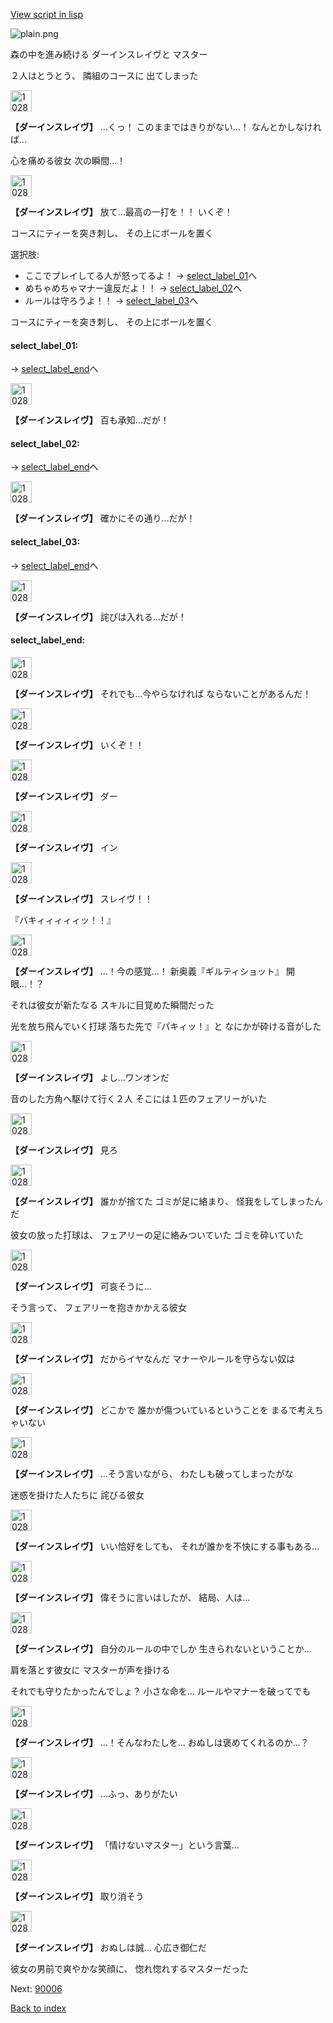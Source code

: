 [View script in lisp](../scripts/10281203.txt)

![plain.png](../images/backgrounds/plain.png)

森の中を進み続ける
ダーインスレイヴと
マスター

２人はとうとう、
隣組のコースに
出てしまった

<img src="../images/units/102811.png" alt="102811.png" height="34"/>

**【ダーインスレイヴ】**
…くっ！
このままではきりがない…！
なんとかしなければ…

心を痛める彼女
次の瞬間…！

<img src="../images/units/102811.png" alt="102811.png" height="34"/>

**【ダーインスレイヴ】**
放て…最高の一打を！！
いくぞ！

コースにティーを突き刺し、
その上にボールを置く

選択肢:
- ここでプレイしてる人が怒ってるよ！ → [select_label_01](#select_label_01)へ
- めちゃめちゃマナー違反だよ！！ → [select_label_02](#select_label_02)へ
- ルールは守ろうよ！！ → [select_label_03](#select_label_03)へ

コースにティーを突き刺し、
その上にボールを置く

#### select_label_01:
 → [select_label_end](#select_label_end)へ

<img src="../images/units/102811.png" alt="102811.png" height="34"/>

**【ダーインスレイヴ】**
百も承知…だが！

#### select_label_02:
 → [select_label_end](#select_label_end)へ

<img src="../images/units/102811.png" alt="102811.png" height="34"/>

**【ダーインスレイヴ】**
確かにその通り…だが！

#### select_label_03:
 → [select_label_end](#select_label_end)へ

<img src="../images/units/102811.png" alt="102811.png" height="34"/>

**【ダーインスレイヴ】**
詫びは入れる…だが！

#### select_label_end:

<img src="../images/units/102811.png" alt="102811.png" height="34"/>

**【ダーインスレイヴ】**
それでも…今やらなければ
ならないことがあるんだ！

<img src="../images/units/102811.png" alt="102811.png" height="34"/>

**【ダーインスレイヴ】**
いくぞ！！

<img src="../images/units/102811.png" alt="102811.png" height="34"/>

**【ダーインスレイヴ】**
ダー

<img src="../images/units/102811.png" alt="102811.png" height="34"/>

**【ダーインスレイヴ】**
イン

<img src="../images/units/102811.png" alt="102811.png" height="34"/>

**【ダーインスレイヴ】**
スレイヴ！！

『バキィィィィィッ！！』

<img src="../images/units/102811.png" alt="102811.png" height="34"/>

**【ダーインスレイヴ】**
…！今の感覚…！
新奥義『ギルティショット』
開眼…！？

それは彼女が新たなる
スキルに目覚めた瞬間だった

光を放ち飛んでいく打球
落ちた先で『パキィッ！』と
なにかが砕ける音がした

<img src="../images/units/102811.png" alt="102811.png" height="34"/>

**【ダーインスレイヴ】**
よし…ワンオンだ

音のした方角へ駆けて行く２人
そこには１匹のフェアリーがいた

<img src="../images/units/102811.png" alt="102811.png" height="34"/>

**【ダーインスレイヴ】**
見ろ

<img src="../images/units/102811.png" alt="102811.png" height="34"/>

**【ダーインスレイヴ】**
誰かが捨てた
ゴミが足に絡まり、
怪我をしてしまったんだ

彼女の放った打球は、
フェアリーの足に絡みついていた
ゴミを砕いていた

<img src="../images/units/102811.png" alt="102811.png" height="34"/>

**【ダーインスレイヴ】**
可哀そうに…

そう言って、
フェアリーを抱きかかえる彼女

<img src="../images/units/102811.png" alt="102811.png" height="34"/>

**【ダーインスレイヴ】**
だからイヤなんだ
マナーやルールを守らない奴は

<img src="../images/units/102811.png" alt="102811.png" height="34"/>

**【ダーインスレイヴ】**
どこかで
誰かが傷ついているということを
まるで考えちゃいない

<img src="../images/units/102811.png" alt="102811.png" height="34"/>

**【ダーインスレイヴ】**
…そう言いながら、
わたしも破ってしまったがな

迷惑を掛けた人たちに
詫びる彼女

<img src="../images/units/102811.png" alt="102811.png" height="34"/>

**【ダーインスレイヴ】**
いい恰好をしても、
それが誰かを不快にする事もある…

<img src="../images/units/102811.png" alt="102811.png" height="34"/>

**【ダーインスレイヴ】**
偉そうに言いはしたが、
結局、人は…

<img src="../images/units/102811.png" alt="102811.png" height="34"/>

**【ダーインスレイヴ】**
自分のルールの中でしか
生きられないということか…

肩を落とす彼女に
マスターが声を掛ける

それでも守りたかったんでしょ？
小さな命を…
ルールやマナーを破ってでも

<img src="../images/units/102811.png" alt="102811.png" height="34"/>

**【ダーインスレイヴ】**
…！そんなわたしを…
おぬしは褒めてくれるのか…？

<img src="../images/units/102811.png" alt="102811.png" height="34"/>

**【ダーインスレイヴ】**
…ふっ、ありがたい

<img src="../images/units/102811.png" alt="102811.png" height="34"/>

**【ダーインスレイヴ】**
「情けないマスター」という言葉…

<img src="../images/units/102811.png" alt="102811.png" height="34"/>

**【ダーインスレイヴ】**
取り消そう

<img src="../images/units/102811.png" alt="102811.png" height="34"/>

**【ダーインスレイヴ】**
おぬしは誠…
心広き御仁だ

彼女の男前で爽やかな笑顔に、
惚れ惚れするマスターだった

Next: [90006](90006.md)

[Back to index](index.md)
